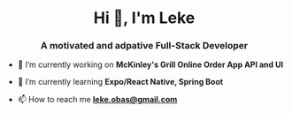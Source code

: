 <h1 align="center">Hi 👋, I'm Leke</h1>
<h3 align="center">A motivated and adpative Full-Stack Developer</h3>

- 🔭 I’m currently working on **McKinley's Grill Online Order App API and UI**

- 🌱 I’m currently learning **Expo/React Native, Spring Boot**

- 📫 How to reach me **leke.obas@gmail.com**
